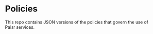 # Policies

This repo contains JSON versions of the policies that govern the use of Paisr services.
